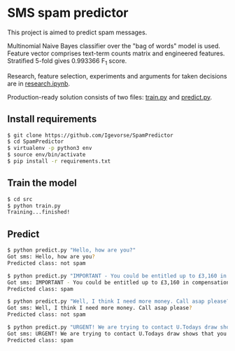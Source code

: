 # SMS spam predictor

This project is aimed to predict spam messages.

Multinomial Naive Bayes classifier over the "bag of words" model is used. Feature vector comprises text-term counts matrix and engineered features. Stratified 5-fold gives 0.993366 F<sub>1</sub> score.

Research, feature selection, experiments and arguments for taken decisions are in [research.ipynb](src/research.ipynb).

Production-ready solution consists of two files: [train.py](src/train.py) and [predict.py](src/predict.py).

## Install requirements

```bash
$ git clone https://github.com/Igevorse/SpamPredictor
$ cd SpamPredictor
$ virtualenv -p python3 env
$ source env/bin/activate
$ pip install -r requirements.txt

```

## Train the model

```bash
$ cd src
$ python train.py
Training...finished!
```

## Predict

```bash
$ python predict.py "Hello, how are you?"
Got sms: Hello, how are you?
Predicted class: not spam

$ python predict.py "IMPORTANT - You could be entitled up to £3,160 in compensation from mis-sold PPI on a credit card or loan. Please reply PPI for info or STOP to opt out"
Got sms: IMPORTANT - You could be entitled up to £3,160 in compensation from mis-sold PPI on a credit card or loan. Please reply PPI for info or STOP to opt out
Predicted class: spam

$ python predict.py "Well, I think I need more money. Call asap please?"
Got sms: Well, I think I need more money. Call asap please?
Predicted class: not spam

$ python predict.py "URGENT! We are trying to contact U.Todays draw shows that you have won a 2000 prize GUARANTEED. Call 090 5809 4507 from land line. Claim 3030. Valid 12hrs only"
Got sms: URGENT! We are trying to contact U.Todays draw shows that you have won a 2000 prize GUARANTEED. Call 090 5809 4507 from land line. Claim 3030. Valid 12hrs only
Predicted class: spam
``` 
